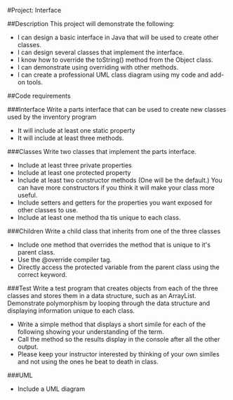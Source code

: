 #Project: Interface

##Description
This project will demonstrate the following:
+ I can design a basic interface in Java that will be used to create other classes.
+ I can design several classes that implement the interface.
+ I know how to override the toString() method from the Object class.
+ I can demonstrate using overriding with other methods.
+ I can create a professional UML class diagram using my code and add-on tools.

##Code requirements

###Interface
Write a parts interface that can be used to create new classes used by the inventory program
+ It will include at least one static property
+ It will include at least three methods.

###Classes
Write two classes that implement the parts interface.
+ Include at least three private properties
+ Include at least one protected property
+ Include at least two constructor methods (One will be the default.) You can have more constructors 
if you think it will make your class more useful.
+ Include setters and getters for the properties you want exposed for other classes to use.
+ Include at least one method tha tis unique to each class.

###Children
Write a child class that inherits from one of the three classes
+ Include one method that overrides the method that is unique to it's parent class.
+ Use the @override compiler tag.
+ Directly access the protected variable from the parent class using the correct keyword.

###Test
Write a test program that creates objects from each of the three classes and stores them in a data structure, such as an ArrayList. Demonstrate polymorphism by looping through the data structure and displaying information unique to each class.
+ Write a simple method that displays a short simile for each of the following showing your understanding of the term.
+ Call the method so the results display in the console after all the other output.
+ Please keep your instructor interested by thinking of your own similes and not using the ones he beat to death in class.

###UML
+ Include a UML diagram 
















